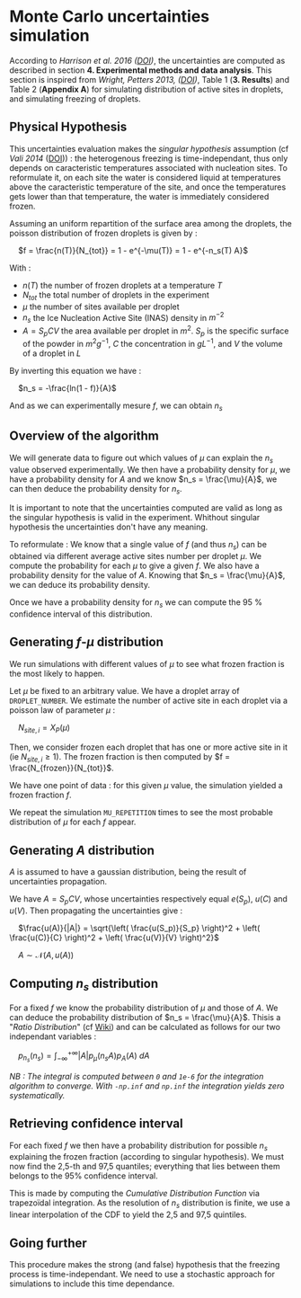 # Monte Carlo uncertainties simulation

According to *Harrison et al. 2016 ([DOI](https://www.example.com))*, the uncertainties are computed as described in section **4. Experimental methods and data analysis**. This section is inspired from *Wright, Petters 2013, ([DOI]( https://doi.org/10.1002/jgrd.50365))*, Table 1 (**3. Results**) and Table 2 (**Appendix A**) for simulating distribution of active sites in droplets, and simulating freezing of droplets.

## Physical Hypothesis

This uncertainties evaluation makes the *singular hypothesis* assumption (cf *Vali 2014* ([DOI](https://doi.org/10.5194/acp-14-5271-2014))) : the heterogenous freezing is time-independant, thus only depends on caracteristic temperatures associated with nucleation sites. To reformulate it, on each site the water is considered liquid at temperatures above the caracteristic temperature of the site, and once the temperatures gets lower than that temperature, the water is immediately considered frozen.

Assuming an uniform repartition of the surface area among the droplets, the poisson distribution of frozen droplets is given by :

&nbsp;&nbsp;&nbsp;&nbsp;$f = \frac{n(T)}{N_{tot}} = 1 - e^{-\mu(T)} = 1 - e^{-n_s(T) A}$

With :
- $n(T)$ the number of frozen droplets at a temperature $T$
- $N_{tot}$ the total number of droplets in the experiment
- $\mu$ the number of sites available per droplet
- $n_s$ the Ice Nucleation Active Site (INAS) density in $m^{-2}$
- $A = S_p C V$ the area available per droplet in $m^2$. $S_p$ is the specific surface of the powder in $m^2g^{-1}$, $C$ the concentration in $gL^{-1}$, and $V$ the volume of a droplet in $L$

By inverting this equation we have :

&nbsp;&nbsp;&nbsp;&nbsp;$n_s = -\frac{ln(1 - f)}{A}$

And as we can experimentally mesure $f$, we can obtain $n_s$


## Overview of the algorithm

We will generate data to figure out which values of $\mu$ can explain the $n_s$ value observed experimentally. We then have a probability density for $\mu$, we have a probability density for $A$ and we know $n_s = \frac{\mu}{A}$, we can then deduce the probability density for $n_s$.

It is important to note that the uncertainties computed are valid as long as the singular hypothesis is valid in the experiment. Whithout singular hypothesis the uncertainties don't have any meaning.

To reformulate : We know that a single value of $f$ (and thus $n_s$) can be obtained via different average active sites number per droplet $\mu$. We compute the probability for each $\mu$ to give a given $f$. We also have a probability density for the value of $A$. Knowing that $n_s = \frac{\mu}{A}$, we can deduce its probability density.

Once we have a probability density for $n_s$ we can compute the 95 % confidence interval of this distribution.

## Generating $f$-$\mu$ distribution
We run simulations with different values of $\mu$ to see what frozen fraction is the most likely to happen.

Let $\mu$ be fixed to an arbitrary value. We have a droplet array of `DROPLET_NUMBER`. We estimate the number of active site in each droplet via a poisson law of parameter $\mu$ :

&nbsp;&nbsp;&nbsp;&nbsp;$N_{site, i} = X_{P}(\mu)$

Then, we consider frozen each droplet that has one or more active site in it (ie $N_{site,i} \geq 1$). The frozen fraction is then computed by $f = \frac{N_{frozen}}{N_{tot}}$.

We have one point of data : for this given $\mu$ value, the simulation yielded a frozen fraction  $f$.

We repeat the simulation `MU_REPETITION` times to see the most probable distribution of $\mu$ for each $f$ appear.

## Generating $A$ distribution

$A$ is assumed to have a gaussian distribution, being the result of uncertainties propagation.

We have $A = S_pCV$, whose uncertainties respectively equal $e(S_p)$, $u(C)$ and $u(V)$. Then propagating the uncertainties give :

&nbsp;&nbsp;&nbsp;&nbsp;$\frac{u(A)}{|A|} = \sqrt{\left( \frac{u(S_p)}{S_p} \right)^2 + \left( \frac{u(C)}{C} \right)^2 + \left( \frac{u(V)}{V} \right)^2}$

&nbsp;&nbsp;&nbsp;&nbsp;$A \sim \mathcal{N}(A, u(A))$

## Computing $n_s$ distribution
For a fixed $f$ we know the probability distribution of $\mu$ and those of $A$. We can deduce the probability distribution of $n_s = \frac{\mu}{A}$. Thisis a "*Ratio Distribution*" (cf [Wiki](https://en.wikipedia.org/wiki/Ratio_distribution)) and can be calculated as follows for our two independant variables :

&nbsp;&nbsp;&nbsp;&nbsp;$p_{n_s}(n_s) = \int_{-\infty}^{+\infty} |A|p_\mu(n_sA)p_A(A)~dA$

*NB : The integral is computed between `0` and `1e-6` for the integration algorithm to converge. With `-np.inf` and `np.inf` the integration yields zero systematically.*

## Retrieving confidence interval
For each fixed $f$ we then have a probability distribution for possible $n_s$ explaining the frozen fraction (according to singular hypothesis). We must now find the 2,5-th and 97,5 quantiles; everything that lies between them belongs to the 95% confidence interval.

This is made by computing the *Cumulative Distribution Function* via trapezoïdal integration. As the resolution of $n_s$ distribution is finite, we use a linear interpolation of the CDF to yield the 2,5 and 97,5 quintiles.

## Going further
This procedure makes the strong (and false) hypothesis that the freezing process is time-independant. We need to use a stochastic approach for simulations to include this time dependance.